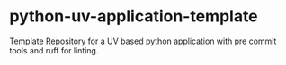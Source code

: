 # python-uv-application-template
Template Repository for a UV based python application with pre commit tools and ruff for linting.
